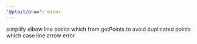 ```yaml
---
'@plait/draw': minor
---
```


simplify elbow line points which from getPoints to avoid duplicated points which case line arrow error
